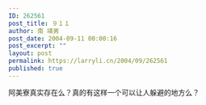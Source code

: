 ```yaml
---
ID: 262561
post_title: ９１１
author: 南 靖男
post_date: 2004-09-11 00:00:16
post_excerpt: ""
layout: post
permalink: https://larryli.cn/2004/09/262561
published: true
---
```

阿美寮真实存在么？真的有这样一个可以让人躲避的地方么？